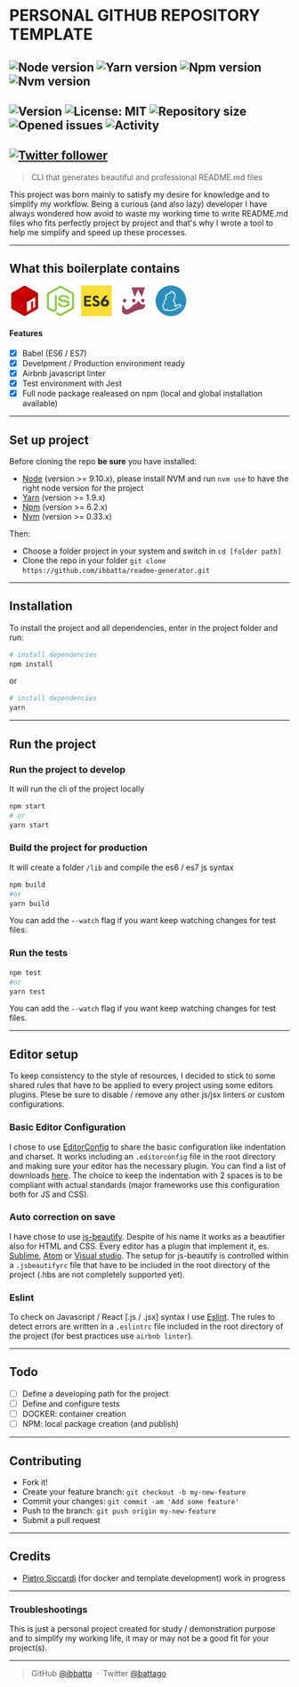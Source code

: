 # **PERSONAL GITHUB REPOSITORY TEMPLATE**

![Node version](https://img.shields.io/badge/node-%3E%3D9.10.x-brightgreen.svg)
![Yarn version](https://img.shields.io/badge/yarn-%3E%3D1.9.x-brightgreen.svg)
![Npm version](https://img.shields.io/badge/npm-%3E%3D6.2.x-brightgreen.svg)
![Nvm version](https://img.shields.io/badge/nvm-%3E%3D0.33.x-brightgreen.svg)
---
![Version](https://img.shields.io/github/package-json/v/ibbatta/readme-generator.svg)
![License: MIT](https://img.shields.io/github/license/ibbatta/readme-generator.svg)
![Repository size](https://img.shields.io/github/repo-size/ibbatta/readme-generator.svg)
![Opened issues](https://img.shields.io/bitbucket/issues/ibbatta/readme-generator.svg)
![Activity](https://img.shields.io/github/commit-activity/m/ibbatta/readme-generator.svg)
---
[![Twitter follower](https://img.shields.io/twitter/follow/battago.svg?style=social)](https://twitter.com/battago)
---

> CLI that generates beautiful and professional README.md files

This project was born mainly to satisfy my desire for knowledge and to simplify my workflow.
Being a curious (and also lazy) developer I have always wondered how avoid to waste my working time to write README.md files who fits perfectly project by project and that's why I wrote a tool to help me simplify and speed up these processes.

---

## **What this boilerplate contains**

<img alt="logo npm" src="./.readme-assets/logo-npm.png" height="55" >&nbsp;&nbsp;
<img alt="logo node" src="./.readme-assets/logo-node.png" height="55" >&nbsp;&nbsp;
<img alt="logo es6" src="./.readme-assets/logo-es6.png" height="55" >&nbsp;&nbsp;
<img alt="logo jest" src="./.readme-assets/logo-jest.png" height="55" >&nbsp;&nbsp;
<img alt="logo yarn" src="./.readme-assets/logo-yarn.png" height="55" >&nbsp;&nbsp;

#### **Features**

- [x] Babel (ES6 / ES7)
- [x] Develpment / Production environment ready
- [x] Airbnb javascript linter
- [x] Test environment with Jest
- [x] Full node package realeased on npm (local and global installation available)

---

## **Set up project**

Before cloning the repo **be sure** you have installed:

- [Node](http://nodejs.org/download/) (version >= 9.10.x), please install NVM and run `nvm use` to have the right node version for the project
- [Yarn](https://yarnpkg.com/en/docs/install) (version >= 1.9.x)
- [Npm](https://www.npmjs.com/) (version >= 6.2.x)
- [Nvm](https://github.com/creationix/nvm) (version >= 0.33.x)

Then:

- Choose a folder project in your system and switch in `cd [folder path]`
- Clone the repo in your folder `git clone https://github.com/ibbatta/readme-generator.git`

---

## **Installation**

To install the project and all dependencies, enter in the project folder and run:

```bash
# install dependencies
npm install
```

or

```bash
# install dependencies
yarn
```

---

## **Run the project**

### Run the project to develop

It will run the cli of the project locally

```bash
npm start
# or
yarn start
```

### Build the project for production

It will create a folder `/lib` and compile the es6 / es7 js syntax

```bash
npm build
#or
yarn build
```

You can add the `--watch` flag if you want keep watching changes for test files.

### Run the tests

```bash
npm test
#or
yarn test
```

You can add the `--watch` flag if you want keep watching changes for test files.

---

## **Editor setup**

To keep consistency to the style of resources, I decided to stick to some shared rules that have to be applied to every project using some editors plugins. Plese be sure to disable / remove any other js/jsx linters or custom configurations.

### Basic Editor Configuration

I chose to use [EditorConfig](http://editorconfig.org/) to share the basic configuration like indentation and charset. It works including an `.editorconfig` file in the root directory and making sure your editor has the necessary plugin. You can find a list of downloads [here](http://editorconfig.org/#download). The choice to keep the indentation with 2 spaces is to be compliant with actual standards (major frameworks use this configuration both for JS and CSS).

### Auto correction on save

I have chose to use [js-beautify](https://github.com/beautify-web/js-beautify). Despite of his name it works as a beautifier also for HTML and CSS. Every editor has a plugin that implement it, es. [Sublime](https://github.com/victorporof/Sublime-HTMLPrettify), [Atom](https://atom.io/packages/atom-beautify) or [Visual studio](https://www.visualstudio.com/it/?rr=https%3A%2F%2Fwww.google.it%2F). The setup for js-beautify is controlled within a `.jsbeautifyrc` file that have to be included in the root directory of the project (.hbs are not completely supported yet).

### Eslint

To check on Javascript / React [.js / .jsx] syntax I use [Eslint](http://eslint.org/). The rules to detect errors are written in a `.eslintrc` file included in the root directory of the project (for best practices use `airbnb linter`).

---

## **Todo**

- [ ] Define a developing path for the project
- [ ] Define and configure tests
- [ ] DOCKER: container creation
- [ ] NPM: local package creation (and publish)

---

## **Contributing**

- Fork it!
- Create your feature branch: `git checkout -b my-new-feature`
- Commit your changes: `git commit -am 'Add some feature'`
- Push to the branch: `git push origin my-new-feature`
- Submit a pull request

---

## **Credits**

- [Pietro Siccardi](https://github.com/psiccardi) (for docker and template development) work in progress

---

### **Troubleshootings**

This is just a personal project created for study / demonstration purpose and to simplify my working life, it may or may not be a good fit for your project(s).

---

> GitHub [@ibbatta](https://github.com/ibbatta) &nbsp;&middot;&nbsp;
> Twitter [@battago](https://twitter.com/battago)
